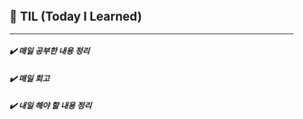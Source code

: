 ## 🚨 TIL (Today I Learned)
-------------------------------

##### ✔️  매일 공부한 내용 정리
##### ✔️  매일 회고
##### ✔️  내일 해야 할 내용 정리
